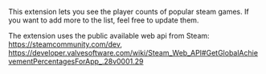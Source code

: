 This extension lets you see the player counts of popular steam games. If you want to add more to the list, feel free to update them.

The extension uses the public available web api from Steam: https://steamcommunity.com/dev, https://developer.valvesoftware.com/wiki/Steam_Web_API#GetGlobalAchievementPercentagesForApp_.28v0001.29



